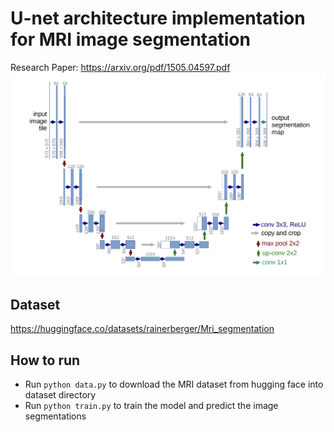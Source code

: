 # U-net architecture implementation for MRI image segmentation
Research Paper: https://arxiv.org/pdf/1505.04597.pdf
![U-Net Architecture](/images/unet.png)

## Dataset
https://huggingface.co/datasets/rainerberger/Mri_segmentation


## How to run
- Run ```python data.py``` to download the MRI dataset from hugging face into dataset directory
- Run ```python train.py``` to train the model and predict the image segmentations 
